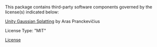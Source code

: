 This package contains third-party software components governed by the license(s) indicated below:

[Unity Gaussian Splatting](https://github.com/aras-p/UnityGaussianSplatting)
by Aras Pranckevičius

License Type: "MIT"

[License](https://github.com/aras-p/UnityGaussianSplatting/blob/main/LICENSE.md)